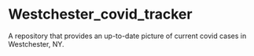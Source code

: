 # Westchester_covid_tracker
A repository that provides an up-to-date picture of current covid cases in Westchester, NY.
